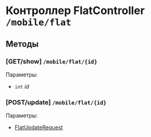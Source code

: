 # Контроллер FlatController `/mobile/flat`

## Методы

### [GET/show]  `/mobile/flat/{id}`

Параметры: 

- `int` *id*

### [POST/update]  `/mobile/flat/{id}`

Параметры: 

- [FlatUpdateRequest](../OBJECT.md#FlatUpdateRequest) 
